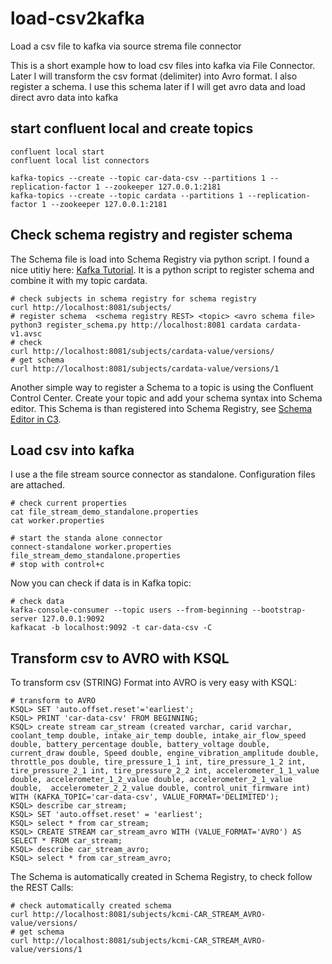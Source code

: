 # load-csv2kafka
Load a csv file to kafka via source strema file connector

This is a short example how to load csv files into kafka via File Connector. Later I will transform the csv format (delimiter) into Avro format.
I also register a schema. I use this schema later if I will get avro data and load direct avro data into kafka

## start confluent local and create topics

```
confluent local start
confluent local list connectors

kafka-topics --create --topic car-data-csv --partitions 1 --replication-factor 1 --zookeeper 127.0.0.1:2181
kafka-topics --create --topic cardata --partitions 1 --replication-factor 1 --zookeeper 127.0.0.1:2181
```
## Check schema registry and register schema
The Schema file is load into Schema Registry via python script. I found a nice utitiy here: [Kafka Tutorial](https://aseigneurin.github.io/2018/08/02/kafka-tutorial-4-avro-and-schema-registry.html). It is a python script to register schema and combine it with my topic cardata.
```
# check subjects in schema registry for schema registry
curl http://localhost:8081/subjects/
# register schema  <schema registry REST> <topic> <avro schema file>
python3 register_schema.py http://localhost:8081 cardata cardata-v1.avsc
# check
curl http://localhost:8081/subjects/cardata-value/versions/
# get schema
curl http://localhost:8081/subjects/cardata-value/versions/1
```

Another simple way to register a Schema to a topic is using the Confluent Control Center. Create your topic and add your schema syntax into Schema editor. This Schema is than registered into Schema Registry, see [Schema Editor in C3](https://docs.confluent.io/current/control-center/topics/schema.html).

## Load csv into kafka
I use a the file stream source connector as standalone. Configuration files are attached.
```
# check current properties
cat file_stream_demo_standalone.properties
cat worker.properties

# start the standa alone connector
connect-standalone worker.properties file_stream_demo_standalone.properties
# stop with control+c
```

Now you can check if data is in Kafka topic:
```
# check data
kafka-console-consumer --topic users --from-beginning --bootstrap-server 127.0.0.1:9092
kafkacat -b localhost:9092 -t car-data-csv -C
```
## Transform csv to AVRO with KSQL
To transform csv (STRING) Format into AVRO is very easy with KSQL:
```
# transform to AVRO
KSQL> SET 'auto.offset.reset'='earliest';
KSQL> PRINT 'car-data-csv' FROM BEGINNING;
KSQL> create stream car_stream (created varchar, carid varchar, coolant_temp double, intake_air_temp double, intake_air_flow_speed double, battery_percentage double, battery_voltage double, current_draw double, Speed double, engine_vibration_amplitude double, throttle_pos double, tire_pressure_1_1 int, tire_pressure_1_2 int, tire_pressure_2_1 int, tire_pressure_2_2 int, accelerometer_1_1_value double, accelerometer_1_2_value double, accelerometer_2_1_value double,  accelerometer_2_2_value double, control_unit_firmware int) WITH (KAFKA_TOPIC='car-data-csv', VALUE_FORMAT='DELIMITED'); 
KSQL> describe car_stream;
KSQL> SET 'auto.offset.reset' = 'earliest';
KSQL> select * from car_stream;
KSQL> CREATE STREAM car_stream_avro WITH (VALUE_FORMAT='AVRO') AS SELECT * FROM car_stream;
KSQL> describe car_stream_avro;
KSQL> select * from car_stream_avro;
```
The Schema is automatically created in Schema Registry, to check follow the REST Calls:
```
# check automatically created schema
curl http://localhost:8081/subjects/kcmi-CAR_STREAM_AVRO-value/versions/
# get schema
curl http://localhost:8081/subjects/kcmi-CAR_STREAM_AVRO-value/versions/1
```
